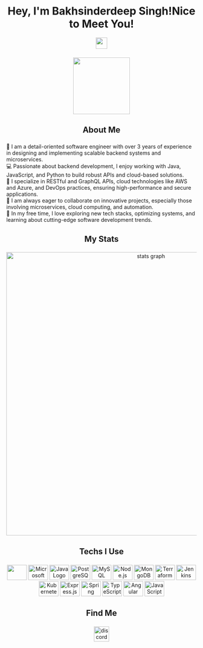 <div align="center"><h1> Hey, I'm Bakhsinderdeep Singh!Nice to Meet You!</h1><img src="https://raw.githubusercontent.com/MartinHeinz/MartinHeinz/master/wave.gif" width="30px"></div>


###

<div align="center">
  <img height="150" src="https://t3.ftcdn.net/jpg/11/64/55/02/240_F_1164550225_XaSCOIjSRqpR5zdFvUIfGDo7OvqNHXEM.jpg" />
</div>

###

<h2 align="center">About Me</h2>

###

🤖 I am a detail-oriented software engineer with over 3 years of experience in designing and implementing scalable backend systems and microservices.  
💻 Passionate about backend development, I enjoy working with Java, JavaScript, and Python to build robust APIs and cloud-based solutions.  
🚀 I specialize in RESTful and GraphQL APIs, cloud technologies like AWS and Azure, and DevOps practices, ensuring high-performance and secure applications.  
🤝 I am always eager to collaborate on innovative projects, especially those involving microservices, cloud computing, and automation.  
🎯 In my free time, I love exploring new tech stacks, optimizing systems, and learning about cutting-edge software development trends.

###

<h2 align="center">My Stats</h2>

###

<div align="center">
  <img src="http://github-profile-summary-cards.vercel.app/api/cards/profile-details?username=Bakh97&theme=bear" width=750  alt="stats graph"/>

</div>

###

<h2 align="center">Techs I Use</h2>

###

<div align="center">
  
  <img src="https://cdn.jsdelivr.net/gh/devicons/devicon@latest/icons/amazonwebservices/amazonwebservices-original-wordmark.svg" height="40" width="52"/>
  <img src="https://cdn.jsdelivr.net/gh/devicons/devicon@latest/icons/azure/azure-original.svg" alt="Microsoft Azure Logo" height="40" width="52" />
  <img src="https://cdn.jsdelivr.net/gh/devicons/devicon@latest/icons/java/java-original.svg" alt="Java Logo" height="40" width="52" />
  <img src="https://cdn.jsdelivr.net/gh/devicons/devicon@latest/icons/postgresql/postgresql-original.svg" alt="PostgreSQL Logo" height="40" width="52" />
  <img src="https://cdn.jsdelivr.net/gh/devicons/devicon@latest/icons/mysql/mysql-original.svg" alt="MySQL Logo" height="40" width="52" />
  <img src="https://cdn.jsdelivr.net/gh/devicons/devicon@latest/icons/nodejs/nodejs-original-wordmark.svg" alt="Node.js Logo" height="40" width="52" />
  <img src="https://cdn.jsdelivr.net/gh/devicons/devicon@latest/icons/mongodb/mongodb-original.svg" alt="MongoDB Logo" height="40" width="52" />
  <img src="https://cdn.jsdelivr.net/gh/devicons/devicon@latest/icons/terraform/terraform-original.svg" alt="Terraform Logo" height="40" width="52" />
  <img src="https://cdn.jsdelivr.net/gh/devicons/devicon@latest/icons/jenkins/jenkins-original.svg" alt="Jenkins Logo" height="40" width="52" />
  <img src="https://cdn.jsdelivr.net/gh/devicons/devicon@latest/icons/kubernetes/kubernetes-original.svg" alt="Kubernetes Logo" height="40" width="52" />
  <img src="https://cdn.jsdelivr.net/gh/devicons/devicon@latest/icons/express/express-original.svg" alt="Express.js Logo" height="40" width="52" />
  <img src="https://cdn.jsdelivr.net/gh/devicons/devicon@latest/icons/spring/spring-original.svg" alt="Spring Framework Logo" height="40" width="52" />
  <img src="https://cdn.jsdelivr.net/gh/devicons/devicon@latest/icons/typescript/typescript-original.svg" alt="TypeScript Logo" height="40" width="52" />
  <img src="https://cdn.jsdelivr.net/gh/devicons/devicon@latest/icons/angular/angular-original.svg" alt="Angular Logo" height="40" width="52" />
  <img src="https://cdn.jsdelivr.net/gh/devicons/devicon@latest/icons/javascript/javascript-original.svg" alt="JavaScript Logo" height="40" width="52" /<img src="https://cdn.jsdelivr.net/gh/devicons/devicon@latest/icons/react/react-original.svg" alt="React Logo" height="40" width="52" />

</div>

###

<h2 align="center">Find Me</h2>

###

<div align="center">
  <a href="https://discord.com/users/1077472454563332157" target="_blank" rel="noopener noreferrer"> <img src="https://img.shields.io/static/v1?message=Discord&logo=discord&label=&color=7289DA&logoColor=white&labelColor=&style=for-the-badge" height="40" alt="discord logo"  /></a>

</div>

###
